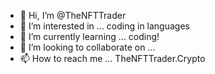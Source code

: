 - 👋 Hi, I’m @TheNFTTrader
- 👀 I’m interested in ... coding in languages
- 🌱 I’m currently learning ... coding!
- 💞️ I’m looking to collaborate on ...
- 📫 How to reach me ... TheNFTTrader.Crypto 

<!---
TheNFTTrader/TheNFTTrader is a ✨ special ✨ repository because its `README.md` (this file) appears on your GitHub profile.
You can click the Preview link to take a look at your changes.
--->
